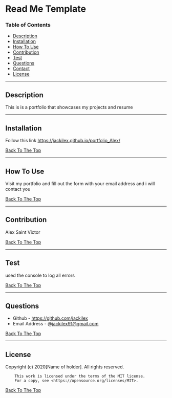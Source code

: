 
# Read Me Template

### Table of Contents
- [Description](#description)
- [Installation](#how-to-use)
- [How To Use](#how-to-use)
- [Contribution](#contribution)
- [Test](#test)
- [Questions](#questions)
- [Contact](#contact)
- [License](#license)

---

## Description
This is is a portfolio that showcases my projects and resume


---
## Installation
Follow this link https://jackilex.github.io/portfolio_Alex/


[Back To The Top](#read-me-template)

---

## How To Use
Visit my portfolio and fill out the form with your email address and i will contact you

[Back To The Top](#read-me-template)

---
## Contribution
Alex Saint Victor

[Back To The Top](#read-me-template)

---

## Test
used the console to log all errors

[Back To The Top](#read-me-template)

---

## Questions
- Github - https://github.com/jackilex
- Email Address - @jackilex91@gmail.com

[Back To The Top](#read-me-template)

---

## License
Copyright (c) 2020[Name of holder]. All rights reserved.
        
        This work is licensed under the terms of the MIT license.  
        For a copy, see <https://opensource.org/licenses/MIT>.

[Back To The Top](#read-me-template)

